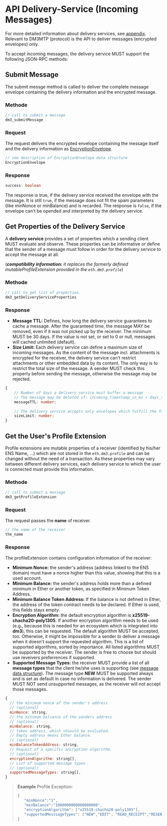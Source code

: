 # API Delivery-Service (Incoming Messages)

For more detailed information about delivery services, see [appendix](mtp-appendix.md#appendix). Relevant to DM3MTP (protocol) is the API to deliver messages (encrypted envelopes) only.

To accept incoming messages, the delivery service MUST support the following JSON-RPC methods:

## Submit Message

The submit messge method is called to deliver the complete message envelope containing the delivery information and the encrypted message.

### Methode

```TypeScript
// call to submit a message
dm3_submitMessage 
```

### Request

The request delivers the encrypted envelope containing the message itself and the delivery information as [EncryptionEnvelope](mtp-transport.md#encryption-envelope-data-structure).

```TypeScript
// see description of EncryptionEnvelope data structure
EncryptionEnvelope
```

### Response

```TypeScript
success: boolean
```

The response is true, if the delivery service received the envelope with the message. It is still ``true``, if the message does not fit the spam parameters (like minNonce or minBalance) and is recarded.
The response is ``false``, if the envelope can't be opended and interpreted by the delivery service.

## Get Properties of the Delivery Service

A **delivery service** provides a set of properties which a sending client MUST evaluate and observe. These properties can be informative or define that the sender of a message must follow in order for the delivery service to accept the message at all.

(_**compatibility information:** it replaces the formerly defined mutableProfileExtension provided in the `eth.dm3.profile`_)

### Methode

```TypeScript
// call to get list of properties. 
dm3_getDeliveryServiceProperties
```

### Response

* **Message TTL:** Defines, how long the delivery service guarantees to cache a message. After the guaranteed time, the message MAY be removed, even if it was not picked up by the receiver. The minimum MUST be 30 days. If the value is not set, or set to 0 or null, messages will cached unlimited (default).
* **Size Limit:** Each delivery service can define a maximum size of incoming messages. As the content of the message incl. attachments is encrypted for the receiver, the delivery service can't restrict attachments or other embedded data by its content. The only way is to restrict the total size of the message.
A sender MUST check this property before sending the message, otherwise the message may be rejected.

```TypeScript
{
    // Number of days a delivery service must buffer a message
    // The message may be deleted if: incoming_timestamp_in_ms + days_to_ms(messageTTL) < now_in_ms
    messageTTL: number;
  
    // The delivery service accepts only envelopes which fulfill the following condition: sizeInBytes(envelope) <= sizeLimit
    sizeLimit: number; 
}
```

## Get the User's Profile Extension

Profile extensions are mutable properties of a receiver (identified by his/her ENS Name, ...) which are not stored in the `eth.dm3.profile` and can be changed without the need of a transaction. As these properties may vary between different delivery services, each delivery service to which the user is connected must provide this information.

### Methode

```TypeScript
// call to submit a message
dm3_getProfileExtension
```

### Request

The request passes the **name** of receiver.

```TypeScript
// the name of the receiver
the_name
```

### Response

The profileExtension contains configuration information of the receiver:

* **Minimum Nonce:** the sender's address (address linked to the ENS domain) must have a nonce higher than this value, showing that this is a used account.
* **Minimum Balance:** the sender's address holds more than a defined minimum in Ether or another token, as specified in Minimum Token Address.
* **Minimum Balance Token Address:** If the balance is not defined in Ether, the address of the token contract needs to be declared. If Ether is used, this fields stays empty.
* **Encryption Algorithm:** the default encryption algorithm is **x25519-chacha20-poly1305**. If another encryption algorithm needs to be used (e.g., because this is needed for an ecosystem which is integrated into **dm3**), this can be requested. The default algorithm MUST be accepted, too. Otherwise, it might be impossible for a sender to deliver a message when it doesn't support the requested algorithm.
This is a list of supported algorithms, sorted by importance. All listed algorithms MUST be supported by the receiver. The sender is free to choose but should use reveivers preferrences if supported.
* **Supported Message Types:** the receiver MUST provide a list of all **message types** that the client he/she uses is supporting (see [message data structure](mtp-transport.md#message_data_structure)).
The message type **NEW** MUST be supported always and is set as default in case no information is delivered.
The sender MUST NOT send unsupported messages, as the receiver will not accept those messages.

```JavaScript
{
  // the minimum nonce of the sender's address
  // (optional)
  minNonce: string,
  // the minimum balcance of the senders address 
  // (optional)
  minBalance: string,
  // token address, which shoould be evaluated. 
  // Empty address means Ether balance.
  // (optional)
  minBalanceTokenAddress: string,
  // Request of a specific ancryption algorithm.
  // (optional)
  encryptionAlgorithm: string[],
  // List of supported message types
  // (optional)
  supportedMessageTypes: string[],
}
```

> **Example** Profile Exception:
>
> ```JavaScript
> {
>    "minNonce":"1",
>    "minBalance":"1000000000000000000",
>    "encryptionAlgorithm": ["x25519-chacha20-poly1305"],
>    "supportedMesssageTypes": ["NEW","EDIT", "READ_RECEIPT","RESEND_REQUEST"],
> }
> ```